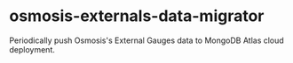 # osmosis-externals-data-migrator

Periodically push Osmosis's External Gauges data to MongoDB Atlas cloud deployment.
